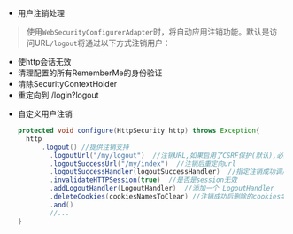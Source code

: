 
* 用户注销处理

> 使用`WebSecurityConfigurerAdapter`时，将自动应用注销功能。默认是访问URL`/logout`将通过以下方式注销用户：

  + 使http会话无效
  + 清理配置的所有RememberMe的身份验证
  + 清除SecurityContextHolder
  + 重定向到 /login?logout

* 自定义用户注销
    
    ```java
    protected void configure(HttpSecurity http) throws Exception{
      http
          .logout() //提供注销支持
            .logoutUrl("/my/logout")  //注销URL,如果启用了CSRF保护(默认),必须为post请求
            .logoutSuccessUrl("/my/index")  //注销后重定向url
            .logoutSuccessHandler(logoutSuccessHandler)  //指定注销成功调用的handler. 若果指定 logoutSuccessUrl会被忽略
            .invalidateHTTPSession(true)  //是否是session无效
            .addLogoutHandler(LogoutHandler)  //添加一个 LogoutHandler
            .deleteCookies(cookiesNamesToClear) //注销成功后删除的cookies名称
            .and()
            //...
    }
    ```
    
    